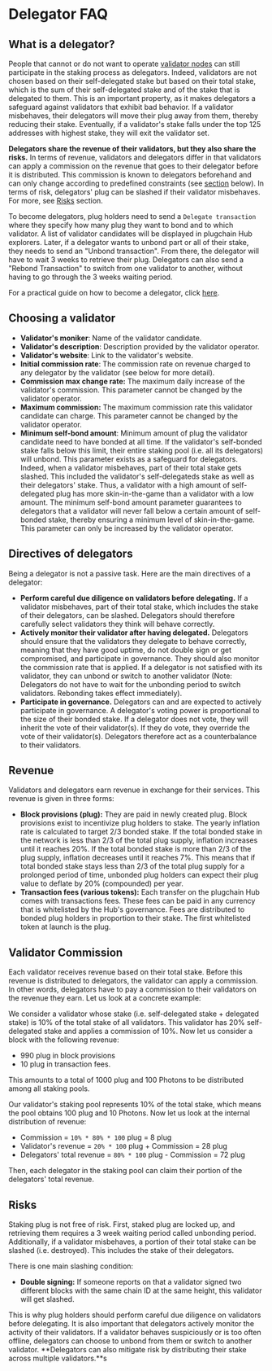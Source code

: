 # Delegator FAQ

## What is a delegator?

People that cannot or do not want to operate [validator nodes](../validators/validator-faq.md) can still participate in the staking process as delegators. Indeed, validators are not chosen based on their self-delegated stake but based on their total stake, which is the sum of their self-delegated stake and of the stake that is delegated to them. This is an important property, as it makes delegators a safeguard against validators that exhibit bad behavior. If a validator misbehaves, their delegators will move their plug away from them, thereby reducing their stake. Eventually, if a validator's stake falls under the top 125 addresses with highest stake, they will exit the validator set.

**Delegators share the revenue of their validators, but they also share the risks.** In terms of revenue, validators and delegators differ in that validators can apply a commission on the revenue that goes to their delegator before it is distributed. This commission is known to delegators beforehand and can only change according to predefined constraints (see [section](#choosing-a-validator) below). In terms of risk, delegators' plug can be slashed if their validator misbehaves. For more, see [Risks](#risks) section.

To become delegators, plug holders need to send a `Delegate transaction` where they specify how many plug they want to bond and to which validator. A list of validator candidates will be displayed in plugchain Hub explorers. Later, if a delegator wants to unbond part or all of their stake, they needs to send an "Unbond transaction". From there, the delegator will have to wait 3 weeks to retrieve their plug. Delegators can also send a "Rebond Transaction" to switch from one validator to another, without having to go through the 3 weeks waiting period. 

For a practical guide on how to become a delegator, click [here](../delegators/delegator-setup.md).

## Choosing a validator

- **Validator's moniker**: Name of the validator candidate.
- **Validator's description**: Description provided by the validator operator.
- **Validator's website**: Link to the validator's website.
- **Initial commission rate**: The commission rate on revenue charged to any delegator by the validator (see below for more detail).
- **Commission max change rate:** The maximum daily increase of the validator's commission. This parameter cannot be changed by the validator operator. 
- **Maximum commission:** The maximum commission rate this validator candidate can charge. This parameter cannot be changed by the validator operator. 
- **Minimum self-bond amount**: Minimum amount of plug the validator candidate need to have bonded at all time. If the validator's self-bonded stake falls below this limit, their entire staking pool (i.e. all its delegators) will unbond. This parameter exists as a safeguard for delegators. Indeed, when a validator misbehaves, part of their total stake gets slashed. This included the validator's self-delegateds stake as well as their delegators' stake. Thus, a validator with a high amount of self-delegated plug has more skin-in-the-game than a validator with a low amount. The minimum self-bond amount parameter guarantees to delegators that a validator will never fall below a certain amount of self-bonded stake, thereby ensuring a minimum level of skin-in-the-game. This parameter can only be increased by the validator operator. 

## Directives of delegators

Being a delegator is not a passive task. Here are the main directives of a delegator:

- **Perform careful due diligence on validators before delegating.** If a validator misbehaves, part of their total stake, which includes the stake of their delegators, can be slashed. Delegators should therefore carefully select validators they think will behave correctly.
- **Actively monitor their validator after having delegated.** Delegators should ensure that the validators they delegate to behave correctly, meaning that they have good uptime, do not double sign or get compromised, and participate in governance. They should also monitor the commission rate that is applied. If a delegator is not satisfied with its validator, they can unbond or switch to another validator (Note: Delegators do not have to wait for the unbonding period to switch validators. Rebonding takes effect immediately).
- **Participate in governance.** Delegators can and are expected to actively participate in governance. A delegator's voting power is proportional to the size of their bonded stake. If a delegator does not vote, they will inherit the vote of their validator(s). If they do vote, they override the vote of their validator(s). Delegators therefore act as a counterbalance to their validators.

## Revenue

Validators and delegators earn revenue in exchange for their services. This revenue is given in three forms:

- **Block provisions (plug):** They are paid in newly created plug. Block provisions exist to incentivize plug holders to stake. The yearly inflation rate is calculated to target 2/3 bonded stake. If the total bonded stake in the network is less than 2/3 of the total plug supply, inflation increases until it reaches 20%. If the total bonded stake is more than 2/3 of the plug supply, inflation decreases until it reaches 7%. This means that if total bonded stake stays less than 2/3 of the total plug supply for a prolonged period of time, unbonded plug holders can expect their plug value to deflate by 20% (compounded) per year.
- **Transaction fees (various tokens):** Each transfer on the plugchain Hub comes with transactions fees. These fees can be paid in any currency that is whitelisted by the Hub's governance. Fees are distributed to bonded plug holders in proportion to their stake. The first whitelisted token at launch is the plug.

## Validator Commission

Each validator receives revenue based on their total stake. Before this revenue is distributed to delegators, the validator can apply a commission. In other words, delegators have to pay a commission to their validators on the revenue they earn. Let us look at a concrete example:

We consider a validator whose stake (i.e. self-delegated stake + delegated stake) is 10% of the total stake of all validators. This validator has 20% self-delegated stake and applies a commission of 10%. Now let us consider a block with the following revenue:

- 990 plug in block provisions
- 10 plug in transaction fees.

This amounts to a total of 1000 plug and 100 Photons to be distributed among all staking pools.

Our validator's staking pool represents 10% of the total stake, which means the pool obtains 100 plug and 10 Photons. Now let us look at the internal distribution of revenue:

- Commission = `10% * 80% * 100` plug = 8 plug 
- Validator's revenue = `20% * 100` plug + Commission = 28 plug
- Delegators' total revenue = `80% * 100` plug - Commission = 72 plug

Then, each delegator in the staking pool can claim their portion of the delegators' total revenue.

## Risks

Staking plug is not free of risk. First, staked plug are locked up, and retrieving them requires a 3 week waiting period called unbonding period. Additionally, if a validator misbehaves, a portion of their total stake can be slashed (i.e. destroyed). This includes the stake of their delegators.

There is one main slashing condition:

- **Double signing:** If someone reports on that a validator signed two different blocks with the same chain ID at the same height, this validator will get slashed. 

This is why plug holders should perform careful due diligence on validators before delegating. It is also important that delegators actively monitor the activity of their validators. If a validator behaves suspiciously or is too often offline, delegators can choose to unbond from them or switch to another validator. **Delegators can also mitigate risk by distributing their stake across multiple validators.**s
